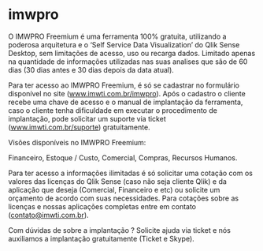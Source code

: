 # imwpro
O IMWPRO Freemium é uma ferramenta 100% gratuita, utilizando a poderosa arquitetura e o ‘Self Service Data Visualization’ do Qlik Sense Desktop, sem limitações de acesso, uso ou recarga dados. Limitado apenas na quantidade de informações utilizadas nas suas analises que são de 60 dias (30 dias antes e 30 dias depois da data atual).

Para ter acesso ao IMWPRO Freemium, é só se cadastrar no formulário disponível no site (www.imwti.com.br/imwpro). Após o cadastro o cliente recebe uma chave de acesso e o manual de implantação da ferramenta, caso o cliente tenha dificuldade em executar o procedimento de implantação, pode solicitar um suporte via ticket (www.imwti.com.br/suporte) gratuitamente.

Visões disponíveis no IMWPRO Freemium:

Financeiro, Estoque / Custo, Comercial, Compras, Recursos Humanos.

Para ter acesso a informações ilimitadas é só solicitar uma cotação com os valores das licenças do Qlik Sense (caso não seja cliente Qlik) e da aplicação que deseja (Comercial, Financeiro e etc) ou solicite um orçamento de acordo com suas necessidades.
Para cotações sobre as licenças e nossas aplicações completas entre em contato (contato@imwti.com.br).

Com dúvidas de sobre a implantação ? Solicite ajuda via ticket e nós auxiliamos a implantação gratuitamente (Ticket e Skype).
